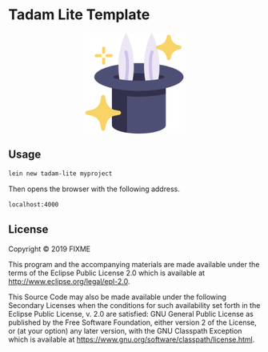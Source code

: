 # Tadam Lite Template
 	
<img alt="Rabbit" src="resources/leiningen/new/tadam_lite/resources/public/img/rabbit.svg" style="width: 40%; display: block; margin: 0 auto">

## Usage

```sh
lein new tadam-lite myproject
```

Then opens the browser with the following address.

```sh
localhost:4000
```

## License

Copyright © 2019 FIXME

This program and the accompanying materials are made available under the
terms of the Eclipse Public License 2.0 which is available at
http://www.eclipse.org/legal/epl-2.0.

This Source Code may also be made available under the following Secondary
Licenses when the conditions for such availability set forth in the Eclipse
Public License, v. 2.0 are satisfied: GNU General Public License as published by
the Free Software Foundation, either version 2 of the License, or (at your
option) any later version, with the GNU Classpath Exception which is available
at https://www.gnu.org/software/classpath/license.html.
